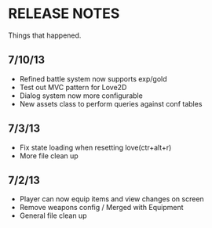 RELEASE NOTES
=============

Things that happened.

7/10/13
-------------
* Refined battle system now supports exp/gold
* Test out MVC pattern for Love2D
* Dialog system now more configurable
* New assets class to perform queries against conf tables


7/3/13
-------------
* Fix state loading when resetting love(ctr+alt+r)
* More file clean up

7/2/13
-------------
* Player can now equip items and view changes on screen
* Remove weapons config / Merged with Equipment
* General file clean up
